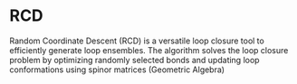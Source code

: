# RCD
Random Coordinate Descent (RCD) is a versatile loop closure tool to efficiently generate loop ensembles. The algorithm solves the loop closure problem by optimizing randomly selected bonds and updating loop conformations using spinor matrices (Geometric Algebra)
